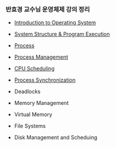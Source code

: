 ### 반효경 교수님 운영체제 강의 정리

* [Introduction to Operating System](https://ga0n.tistory.com/entry/Introduction-to-Operating-System?category=788305)

* [System Structure & Program Execution](https://ga0n.tistory.com/entry/System-Structure-Program-Execution?category=788305)
* [Process](https://ga0n.tistory.com/entry/Process?category=788305)
* [Process Management](https://ga0n.tistory.com/entry/Process-Management?category=788305)
* [CPU Scheduling](https://ga0n.tistory.com/entry/CPU-Scheduling?category=788305)
* [Process Synchronization](https://ga0n.tistory.com/entry/Process-Synchronization?category=788305)
* Deadlocks
* Memory Management
* Virtual Memory
* File Systems
* Disk Management and Scheduing

